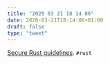 ```yaml
---
title: "2020 03 21 18 14 06"
date: 2020-03-21T18:14:06+01:00
draft: false
type: "tweet"
---
```


[Secure Rust guidelines](https://anssi-fr.github.io/rust-guide/). `#rust`
